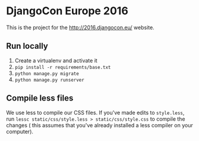 # DjangoCon Europe 2016

This is the project for the http://2016.djangocon.eu/ website.

## Run locally

1) Create a virtualenv and activate it
2) `pip install -r requirements/base.txt`
3) `python manage.py migrate`
4) `python manage.py runserver`

## Compile less files

We use less to compile our CSS files. If you've made edits to `style.less`, run
`lessc static/css/style.less > static/css/style.css` to compile the changes (
this assumes that you've already installed a less compiler on your computer).
